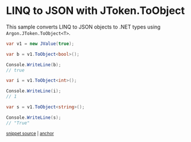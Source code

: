 # LINQ to JSON with JToken.ToObject

This sample converts LINQ to JSON objects to .NET types using `Argon.JToken.ToObject<T>`.

<!-- snippet: ToObjectGeneric -->
<a id='snippet-toobjectgeneric'></a>
```cs
var v1 = new JValue(true);

var b = v1.ToObject<bool>();

Console.WriteLine(b);
// true

var i = v1.ToObject<int>();

Console.WriteLine(i);
// 1

var s = v1.ToObject<string>();

Console.WriteLine(s);
// "True"
```
<sup><a href='/src/Tests/Documentation/Samples/Linq/ToObjectGeneric.cs#L12-L31' title='Snippet source file'>snippet source</a> | <a href='#snippet-toobjectgeneric' title='Start of snippet'>anchor</a></sup>
<!-- endSnippet -->
